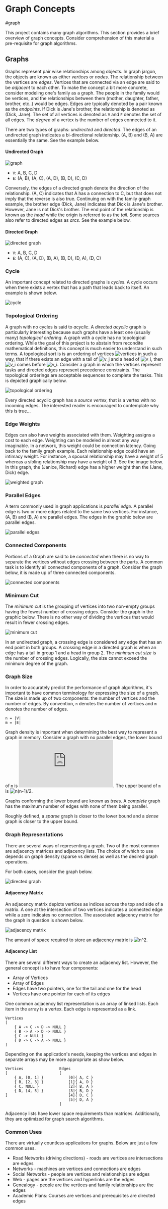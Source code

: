 # Graph Concepts
#graph

This project contains many graph algorithms. This section provides a brief
overview of graph concepts. Consider comprehension of this material a
pre-requisite for graph algorithms.

## Graphs
Graphs represent pair wise relationships among objects. In graph jargon, the
objects are known as either *vertices* or *nodes*. The relationship between the
vertices are *edges*. Vertices that are connected via an edge are said to be
*adjacent* to each other.  To make the concept a bit more concrete, consider
modeling one's family as a graph. The people in the family would be vertices,
and the relationships between them (mother, daughter, father, brother, etc..)
would be edges. Edges are typically denoted by a pair known as the *endpoints*.
If Dick is Jane's brother, the relationship is denoted as (Dick, Jane). The
set of all vertices is denoted as `V` and `E` denotes the set of all edges. The
*degree* of a vertex is the number of edges connected to it.

There are two types of graphs: *undirected* and *directed*. The edges of an
undirected graph indicates a bi-directional relationship. (A, B) and (B, A) are
essentially the same.  See the example below.

#### Undirected Graph
![graph](graph.png)

* `V`: A, B, C, D
* `E`: (A, B), (A, C), (A, D), (B, D), (C, D)

Conversely, the edges of a directed graph denote the direction of the
relationship. (A, C) indicates that A has a connection to C, but that does not
imply that the reverse is also true. Continuing on with the family graph
example, the brother edge (Dick, Jane) indicates that Dick is Jane's brother.
However, Jane is not Dick's brother. The end point of the relationship is known
as the *head* while the origin is referred to as the *tail*. Some sources also
refer to directed edges as *arcs*. See the example below.

#### Directed Graph

![directed graph](dir-graph.png)

* `V`: A, B, C, D
* `E`: (A, C), (A, D), (B, A), (B, D), (D, A), (D, C)

### Cycle
An important concept related to directed graphs is *cycle*s. A cycle occurs when
there exists a vertex that has a path that leads back to itself. An example is
shown below.

![cycle](cycle.png)

### Topological Ordering
A graph with no cycles is said to *acyclic*. A *directed acyclic* graph is
particularly interesting because such graphs have a least one (usually many)
*topological ordering*. A graph with a cycle has no topological ordering. While
the goal of this project is to abstain from recondite mathematical definitions,
this concept is much easier to understand in such terms. A topological sort is
is an ordering of vertices
![vertices](https://latex.codecogs.com/gif.latex?v_{1},v_{2},...v_{n}) in such a
way, that if there exists an edge with a tail of
![v_j](https://latex.codecogs.com/gif.latex?v_{j}) and a head of
![v_i](https://latex.codecogs.com/gif.latex?v_{i}), then
![v_i](https://latex.codecogs.com/gif.latex?v_{j}) comes before
![v_i](https://latex.codecogs.com/gif.latex?v_{i}). Consider a graph in which
the vertices represent tasks and directed edges represent precedence
constraints. The topological orderings are acceptable sequences to complete the
tasks. This is depicted graphically below.

![topological ordering](top-ordering.png)

Every directed acyclic graph has a *source vertex*, that is a vertex with no
incoming edges. The interested reader is encouraged to contemplate why this is
true...

### Edge Weights
Edges can also have weights associated with them. Weighting assigns a cost to
each edge. Weighting can be modeled in almost any way imaginable. In a network,
this weight could be connection latency. Going back to the family graph example.
Each relationship edge could have an intimacy weight.  For instance, a spousal
relationship may have a weight of 5 whereas a sibling relationship may have a
weight of 3. See the image below. In this graph, the (Janice, Richard) edge has
a higher weight than the (Jane, Dick) edge.

![weighted graph](weight-graph.png)

### Parallel Edges
A term commonly used in graph applications is *parallel edge*. A parallel edge
is two or more edges related to the same two vertices. For instance, (A, B) and
(B, A) are parallel edges. The edges in the graphic below are parallel edges.

![parallel edges](par-edges.png)

### Connected Components
Portions of a Graph are said to be *connected* when there is no way to separate
the vertices without edges crossing between the parts. A common task is to
identify all connected components of a graph.  Consider the graph below, it is
made up of three connected components.

![connected components](connected.png)

### Minimum Cut
The *minimum cut* is the grouping of vertices into two non-empty groups having
the fewest number of crossing edges. Consider the graph in the graphic below.
There is no other way of dividing the vertices that would result in fewer
crossing edges.

![minimum cut](min-cut.png "Minimum Cut")

In an undirected graph, a crossing edge is considered any edge that has an end
point in both groups. A crossing edge in a directed graph is when an edge has a
tail in group 1 and a head in group 2.  The *minimum cut size* is the number of
crossing edges. Logically, the size cannot exceed the minimum degree of the
graph.


### Graph Size

In order to accurately predict the performance of graph algorithms, it's
important to have common terminology for expressing the size of a graph. The
size is made up of two components: the number of vertices and the number of
edges. By convention, `n` denotes the number of vertices and `m` denotes the
number of edges.

```
n = |V|
m = |E|
```

Graph density is important when determining the best way to represent a graph in
memory. Consider a graph with no parallel edges, the lower bound of `m` is
![n-1](https://latex.codecogs.com/gif.latex?n-1). The upper bound of `m` is
![n(n-1)/2](https://latex.codecogs.com/gif.latex?\frac{n(n-1)}{2}).

Graphs conforming the lower bound are known as *tree*s. A *complete* graph has
the maximum number of edges with none of them being parallel.

Roughly defined, a *sparse* graph is closer to the lower bound and a *dense*
graph is closer to the upper bound.

### Graph Representations

There are several ways of representing a graph. Two of the most common are
adjacency matrices and adjacency lists.  The choice of which to use depends on
graph density (sparse vs dense) as well as the desired graph operations.

For both cases, consider the graph below.

![directed graph](dir-graph.png)

#### Adjacency Matrix
An adjacency matrix depicts vertices as indices across the top and side of a
matrix. A one at the intersection of two vertices indicates a connected edge
while a zero indicates no connection. The associated adjacency matrix for the
graph in question is shown below.

![adjacency matrix](adj-matrix.png) 

The amount of space required to store an adjacency matrix is
![n^2](https://latex.codecogs.com/gif.latex?n^2).

#### Adjacency List

There are several different ways to create an adjacency list. However, the
general concept is to have four components:

* Array of Vertices
* Array of Edges
* Edges have two pointers, one for the tail and one for the head
* Vertices have one pointer for each of its edges

One common adjacency list representation is an array of linked lists. Each item
in the array is a vertex. Each edge is represented as a link.

```
Vertices
[
    { A -> C -> D -> NULL }
    { B -> A -> D -> NULL }
    { C -> NULL }
    { D -> C -> A -> NULL }
]
```

Depending on the application's needs, keeping the vertices and edges in separate
arrays may be more appropriate as show below.

```
Vertices                Edges
[                       [
    { A, [0, 1] }           [0]{ A, C }
    { B, [2, 3] }           [1]{ A, D }
    { C, NULL }             [2]{ B, A }
    { D, [4, 5] }           [3]{ B, D }
]                           [4]{ D, C }
                            [5]{ D, A }
                        ]
```

Adjacency lists have lower space requirements than matrices. Additionally, they
are optimized for graph search algorithms.

### Common Uses 

There are virtually countless applications for graphs. Below are just a few
common uses.

* Road Networks (driving directions) - roads are vertices are intersections are
    edges
* Networks - machines are vertices and connections are edges
* Social Networks - people are vertices and relationships are edges
* Web - pages are the vertices and hyperlinks are the edges
* Genealogy - people are the vertices and family relationships are the edges
* Academic Plans: Courses are vertices and prerequisites are directed edges
